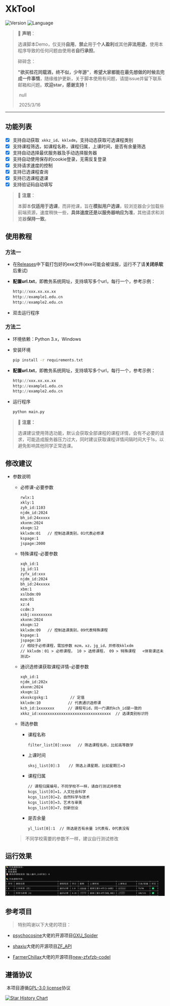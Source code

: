 # XkTool

![Version](https://img.shields.io/badge/Version-1.0.4-blue.svg) ![Language](https://img.shields.io/badge/Language-Python3-red.svg) 

> 📌 **声明**：
>
> ​	选课脚本Demo，仅支持**自用**，**禁止**用于**个人盈利**或其他**非法用途**，使用本程序导致的任何问题由使用者**自行承担**。
>
> 碎碎念：
>
> ​	**"欲买桂花同载酒，终不似，少年游"**，**希望大家都能在最先想做的时候去完成一件事情**，随缘维护更新，关于脚本使用有问题，请提issue并留下联系邮箱和问题。**欢迎star，感谢支持！**
>
> ​																																null
>
> ​																														     2025/3/16

---------------------------------------------------------------------------------------------------------------------------------------

## 功能列表

- [x] 支持自动获取` xkkz_id`、`kklxdm`，支持动态获取可选课程类别
- [x] 支持课程筛选，如课程名称，课程归属，上课时间，是否有余量筛选
- [x] 支持自动选择最优服务器及手动选择服务器
- [x] 支持自动使用保存的cookie登录，无需反复登录
- [x] 支持请求速度的控制
- [x] 支持已选课程查询
- [x] 支持已选课程退课 
- [x] 支持验证码自动填写

> 📌 **注意**：
>
> ​	本脚本**仅适用于选课**，而非抢课，旨在**模拟用户选课**，较浏览器会少加载些前端资源，速度稍快一些，**具体速度还是以服务器响应为准**，其他请求和浏览器**保持一致**。

## 使用教程

### 方法一

- 在[Releases](https://github.com/c0yt/xkTool/releases/tag/xkTool)中下载打包好的exe文件(exe可能会被误报，运行不了请**关闭杀软**后重试)

- **配置url.txt**，即教务系统网址，支持填写多个url，每行一个，参考示例：

  ```python
  http://xxx.xx.xx.xx
  http://example1.edu.cn
  http://example2.edu.cn
  ```

- 双击运行程序

### 方法二

- 环境依赖：Python 3.x，Windows

- 安装环境

  ```bash
  pip install -r requirements.txt
  ```

- **配置url.txt**，即教务系统网址，支持填写多个url，每行一个，参考示例：

  ```python
  http://xxx.xx.xx.xx
  http://example1.edu.cn
  http://example2.edu.cn
  ```

- 运行程序

  ```python
  python main.py
  ```
> 📌 **注意：**
>
>  选课建议使用筛选功能，默认会获取全部课程的课程详情，会有不必要的请求，可能造成服务器压力过大，同时建议获取课程详情间隔时间大于1s，以避免影响其他同学正常选课。

## 修改建议

- 参数说明

  - 必修课-必要参数

    ```
    rwlx:1
    xkly:1
    zyh_id:1103
    njdm_id:2024
    bh_id:24xxxxx
    xkxnm:2024
    xkxqm:12
    kklxdm:01	// 控制选课类别，01代表必修课
    kspage:1
    jspage:2000
    ```

  - 特殊课程-必要参数

    ```
    xqh_id:1
    jg_id:11
    zyfx_id:xxx
    njdm_id:2024
    bh_id:24xxxxx
    xbm:1
    xslbdm:09
    mzm:01
    xz:4
    ccdm:3
    xsbj:xxxxxxxxx
    xkxnm:2024
    xkxqm:12
    kklxdm:09	// 控制选课类别，09代表特殊课程
    kspage:1
    jspage:10
    // 相较于必修课程，需加参数 mzm，xz，jg_id，并修改kklxdm
    // kklxdm：01 > 必修课程， 10 > 选修课程， 09 > 特殊课程	<体育课还未测试>
    ```
  - 通识选修课获取课程详情-必要参数
    ```
    xqh_id:1
    njdm_id:202x
    xkxnm:2024
    xkxqm:12
    xkxskcgskg:1	      // 定值
    kklxdm:10            // 代表通识选修课     
    kch_id:1xxxxxxx	     // 课程号id，同一门课的kch_id是一致的
    xkkz_id:xxxxxxxxxxxxxxxxxxxxxxxxxxxxxxxx  // 选课类别标识符
    ```
  - 筛选参数

    - 课程名称

      ```
      filter_list[0]:xxxx	// 筛选课程名称，比如高等数学
      ```

    - 上课时间

      ```
      sksj_list[0]:3	// 筛选上课星期，比如星期三=3
      ```

    - 课程归属

      ```
      // 课程归属编号，不同学校不一样，请自行测试并修改
      kcgs_list[0]=1，人文社会科学
      kcgs_list[0]=2，自然科学与技术
      kcgs_list[0]=3，艺术与审美
      kcgs_list[0]=7，创新创业
      ```

    - 是否余量

      ```
      yl_list[0]:1	// 筛选是否有余量 1代表有，0代表没有
      ```

  > 不同学校需要的参数不一样，建议自行测试修改

## 运行效果

![demo](img/demo1.png)

## 参考项目

> 特别鸣谢以下大佬的项目：

- [psychocosine](https://github.com/psychocosine)大佬的开源项目[GXU_Spider](https://github.com/psychocosine/GXU_Spider)

- [shaxiu](https://github.com/shaxiu)大佬的开源项目[ZF_API](https://github.com/shaxiu/ZF_API)

- [FarmerChillax](https://github.com/FarmerChillax)大佬的开源项目[new-zfxfzb-codeI](https://github.com/FarmerChillax/new-zfxfzb-code)

## 遵循协议

​	本项目遵循[GPL-3.0 license](https://github.com/c0yt/xkTool/blob/main/LICENSE)协议

[![Star History Chart](https://api.star-history.com/svg?repos=c0yt/xkTool&type=Date)](https://www.star-history.com/#c0yt/xkTool&Date)
